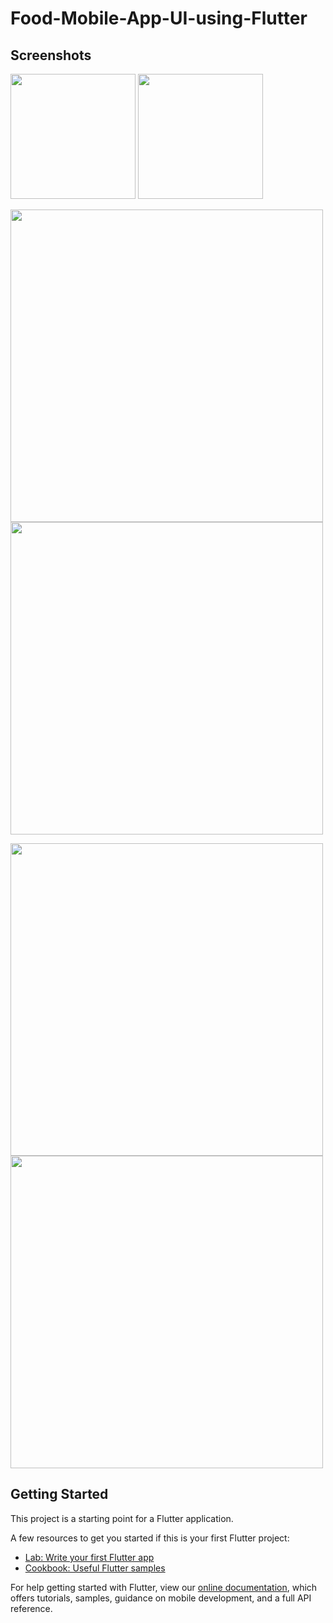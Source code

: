 # Food-Mobile-App-UI-using-Flutter

## Screenshots
<img src="screenshots/1.png" width="200"> <img src="screenshots/2.png" width="200">

<img src="screenshots/3.png" width="500"> <img src="screenshots/4.png" width="500">

<img src="screenshots/5.png" width="500"> <img src="screenshots/6.png" width="500">


## Getting Started

This project is a starting point for a Flutter application.

A few resources to get you started if this is your first Flutter project:

- [Lab: Write your first Flutter app](https://flutter.dev/docs/get-started/codelab)
- [Cookbook: Useful Flutter samples](https://flutter.dev/docs/cookbook)

For help getting started with Flutter, view our
[online documentation](https://flutter.dev/docs), which offers tutorials,
samples, guidance on mobile development, and a full API reference.

